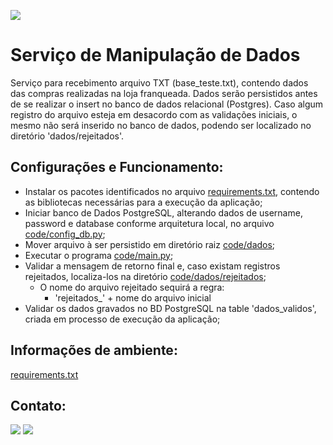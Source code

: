 [<img src="https://img.shields.io/badge/author-Lucas Faria-yellow?style=flat-square"/>](https://github.com/LucasAlbFar)

# Serviço de Manipulação de Dados

Serviço para recebimento arquivo TXT (base_teste.txt), contendo dados das compras realizadas na loja franqueada. Dados serão persistidos antes de se realizar o insert no banco de dados relacional (Postgres). Caso algum registro do arquivo esteja em desacordo com as validações iniciais, o mesmo não será inserido no banco de dados, podendo ser localizado no diretório 'dados/rejeitados'.

## Configurações e Funcionamento:
* Instalar os pacotes identificados no arquivo [requirements.txt](https://github.com/LucasAlbFar/manipulacao_arquivos/blob/main/source/requirements.txt), contendo as bibliotecas necessárias para a execução da aplicação;
* Iniciar banco de Dados PostgreSQL, alterando dados de username, password e database conforme arquitetura local, no arquivo [code/config_db.py](https://github.com/LucasAlbFar/manipulacao_arquivos/blob/main/source/config_BD.py);
* Mover arquivo à ser persistido em diretório raiz [code/dados](https://github.com/LucasAlbFar/manipulacao_arquivos/tree/main/source/dados);
* Executar o programa [code/main.py](https://github.com/LucasAlbFar/manipulacao_arquivos/blob/main/source/main.py);
* Validar a mensagem de retorno final e, caso existam registros rejeitados, localiza-los na diretório [code/dados/rejeitados](https://github.com/LucasAlbFar/manipulacao_arquivos/tree/main/source/dados/rejeitados);
  * O nome do arquivo rejeitado sequirá a regra:
    * 'rejeitados_' + nome do arquivo inicial
* Validar os dados gravados no BD PostgreSQL na table 'dados_validos', criada em processo de execução da aplicação;

## Informações de ambiente:
[requirements.txt](https://github.com/LucasAlbFar/manipulacao_arquivos/blob/main/source/requirements.txt)

## Contato:
[<img src="https://img.shields.io/badge/LucasFaria-0A66C2?style=flat-square&logo=linkedin&logoColor=white" />](https://www.linkedin.com/in/lucasalbfar/)
[<img src="https://img.shields.io/badge/lucasalbfar@gmail.com-EA4335?style=flat-square&logo=Gmail&logoColor=white" />](mailto:lucasalbfarw@gmail.com)
